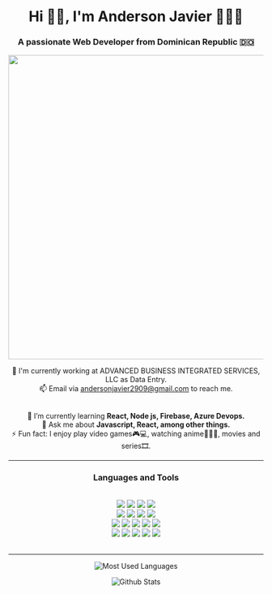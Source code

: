 <h1 align="center">Hi 👋🏽, I'm Anderson Javier 👨🏽‍💻</h1>
<h3 align="center">A passionate Web Developer from Dominican Republic 🇩🇴</h3>

<div align="center">
  
  <img src="https://www.tuni.fi/sites/default/files/styles/base_landscape_lg/public/media/image/JOP_Smart_fullstack_1440_koulutuskortti_0.png?itok=6VtcQKzF" width="600px"/>
  
  🎎 I'm currently working at ADVANCED BUSINESS INTEGRATED SERVICES, LLC as Data Entry.<br>
  📫 Email via <a href="mailto:andersonjavier2909@gmail.com">andersonjavier2909@gmail.com</a> to reach me. <br><br>
  
  🌱 I’m currently learning <b> React, Node js, Firebase, Azure Devops.</b> <br>
  💬 Ask me about <b> Javascript, React, among other things. </b> <br>
  ⚡ Fun fact: I enjoy play video games🎮💻, watching anime🦊🍜🍥, movies and series🎞.
</div>

<hr/>

<h3 align="center">Languages and Tools</h3> <br>

<div align="center">
  <img src = "https://img.shields.io/badge/javascript-%23323330.svg?style=for-the-badge&logo=javascript&logoColor=%23F7DF1E">
  <img src = "https://img.shields.io/badge/html5-%23E34F26.svg?style=for-the-badge&logo=html5&logoColor=white">
  <img src = "https://img.shields.io/badge/css3-%231572B6.svg?style=for-the-badge&logo=css3&logoColor=white">
  <img src="https://img.shields.io/badge/c%23-5C2D91.svg?style=for-the-badge&logo=c-sharp&logoColor=white">
</div>

<div align="center">
  <img src = "https://img.shields.io/badge/SASS-hotpink.svg?style=for-the-badge&logo=SASS&logoColor=white">
  <img src="https://img.shields.io/badge/bootstrap-%23563D7C.svg?style=for-the-badge&logo=bootstrap&logoColor=white">
  <img src = "https://img.shields.io/badge/jquery-%23323330.svg?style=for-the-badge&logo=jquery&logoColor=blue">
  <img src = "https://img.shields.io/badge/react-%2320232a.svg?style=for-the-badge&logo=react&logoColor=%2361DAFB">
  
</div>

<div align="center">
  <img src="https://img.shields.io/badge/node.js-6DA55F?style=for-the-badge&logo=node.js&logoColor=white">
   <img src="https://img.shields.io/badge/express.js-%23404d59.svg?style=for-the-badge&logo=express&logoColor=%2361DAFB">
  <img src="https://img.shields.io/badge/firebase-%23039BE5.svg?style=for-the-badge&logo=firebase">
  <img src="https://img.shields.io/badge/Microsoft%20SQL%20Sever-CC2927?style=for-the-badge&logo=microsoft%20sql%20server&logoColor=white">
  <img src="https://img.shields.io/badge/mysql-%2300f.svg?style=for-the-badge&logo=mysql&logoColor=white">
</div>

<div align="center">
  <img src="https://img.shields.io/badge/Visual%20Studio%20Code-0078d7.svg?style=for-the-badge&logo=visual-studio-code&logoColor=white">
  <img src="https://img.shields.io/badge/Visual%20Studio-5C2D91.svg?style=for-the-badge&logo=visual-studio&logoColor=white">
  <img src="https://img.shields.io/badge/git-%23F05033.svg?style=for-the-badge&logo=git&logoColor=white">
  <img src="https://img.shields.io/badge/github-%23121011.svg?style=for-the-badge&logo=github&logoColor=white">
  <img src="https://img.shields.io/badge/PayPal-00457C?style=for-the-badge&logo=paypal&logoColor=white">
</div>

<br>
<hr/>



<div align="center">
  <p>
    <img src="https://github-readme-stats.vercel.app/api/top-langs/?username=javierpro29&theme=tokyonight&layout=compact" alt="Most Used Languages" />
  </p>
  

  <p>
    <img src="https://github-readme-stats.vercel.app/api?username=javierpro29&show_icons=true&theme=tokyonight" alt="Github Stats" />
  </p>
</div>



